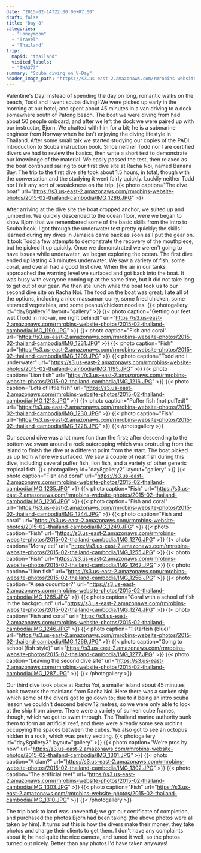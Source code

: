 ```yaml
---
date: "2015-02-14T22:00:00+07:00"
draft: false
title: "Day 8"
categories:
  - "Honeymoon"
  - "Travel"
  - "Thailand"
trip:
  mapid: "thailand"
  visited_labels:
  - "THA377"
summary: "Scuba diving on V-Day"
header_image_path: "https://s3.us-east-2.amazonaws.com/rmrobins-website-photos/2015-02-thailand-cambodia/IMG_1301-header.jpg"
---
```


Valentine's Day! Instead of spending the day on long, romantic walks on the beach, Todd and I went scuba diving! We were picked up early in the morning at our hotel, and spent about 45 minutes in a van driving to a dock somewhere south of Patong beach. The boat we were diving from had about 50 people onboard, and after we left the dock we were paired up with our instructor, Bjorn. We chatted with him for a bit; he is a submarine engineer from Norway when he isn't enjoying the diving lifestyle in Thailand. After some small talk we started studying our copies of the PADI Introduction to Scuba instruction book. Since neither Todd nor I are certified divers we had to review the basics, then write a short test to demonstrate our knowledge of the material. We easily passed the test, then relaxed as the boat continued sailing to our first dive site at Racha Noi, named Banana Bay. The trip to the first dive site took about 1.5 hours, in total, though with the conversation and the studying it went fairly quickly. Luckily neither Todd nor I felt any sort of seasickness on the trip.
{{< photo caption="The dive boat" url="https://s3.us-east-2.amazonaws.com/rmrobins-website-photos/2015-02-thailand-cambodia/IMG_1286.JPG" >}}

After arriving at the dive site the boat dropped anchor, we suited up and jumped in. We quickly descended to the ocean floor, were we began to show Bjorn that we remembered some of the basic skills from the Intro to Scuba book. I got through the underwater test pretty quickly; the skills I learned during my dives in Jamaica came back as soon as I put the gear on. It took Todd a few attempts to demonstrate the recovery of the mouthpiece, but he picked it up quickly. Once we demonstrated we weren't going to have issues while underwater, we began exploring the ocean. The first dive ended up lasting 43 minutes underwater. We saw a variety of fish, some coral, and overall had a good first dive. When the air in our tanks approached the warning level we surfaced and got back into the boat. It was busy with everyone coming up at the same time, but it did not take long to get out of our gear. We then ate lunch while the boat took us to our second dive site on Racha Noi. The food on the boat was great; I ate all of the options, including a nice massaman curry, some fried chicken, some steamed vegetables, and some peanut/chicken noodles.
{{< photogallery id="day8gallery1" layout="gallery" >}}
{{< photo caption="Getting our feet wet (Todd in mid-air, me right behind)" url="https://s3.us-east-2.amazonaws.com/rmrobins-website-photos/2015-02-thailand-cambodia/IMG_1190.JPG" >}}
{{< photo caption="Fish and coral" url="https://s3.us-east-2.amazonaws.com/rmrobins-website-photos/2015-02-thailand-cambodia/IMG_1231.JPG" >}}
{{< photo caption="Fish" url="https://s3.us-east-2.amazonaws.com/rmrobins-website-photos/2015-02-thailand-cambodia/IMG_1209.JPG" >}}
{{< photo caption="Todd and I underwater" url="https://s3.us-east-2.amazonaws.com/rmrobins-website-photos/2015-02-thailand-cambodia/IMG_1195.JPG" >}}
{{< photo caption="Lion fish" url="https://s3.us-east-2.amazonaws.com/rmrobins-website-photos/2015-02-thailand-cambodia/IMG_1216.JPG" >}}
{{< photo caption="Lots of little fish" url="https://s3.us-east-2.amazonaws.com/rmrobins-website-photos/2015-02-thailand-cambodia/IMG_1213.JPG" >}}
{{< photo caption="Puffer fish (not puffed)" url="https://s3.us-east-2.amazonaws.com/rmrobins-website-photos/2015-02-thailand-cambodia/IMG_1230.JPG" >}}
{{< photo caption="Fish" url="https://s3.us-east-2.amazonaws.com/rmrobins-website-photos/2015-02-thailand-cambodia/IMG_1228.JPG" >}}
{{< /photogallery >}}

Our second dive was a lot more fun than the first; after descending to the bottom we swam around a rock outcropping which was protruding from the island to finish the dive at a different point from the start. The boat picked us up from where we surfaced. We saw a couple of neat fish during this dive, including several puffer fish, lion fish, and a variety of other generic tropical fish.
{{< photogallery id="day8gallery2" layout="gallery" >}}
{{< photo caption="Fish and coral" url="https://s3.us-east-2.amazonaws.com/rmrobins-website-photos/2015-02-thailand-cambodia/IMG_1235.JPG" >}}
{{< photo caption="Fish" url="https://s3.us-east-2.amazonaws.com/rmrobins-website-photos/2015-02-thailand-cambodia/IMG_1236.JPG" >}}
{{< photo caption="Fish and coral" url="https://s3.us-east-2.amazonaws.com/rmrobins-website-photos/2015-02-thailand-cambodia/IMG_1244.JPG" >}}
{{< photo caption="Fish and coral" url="https://s3.us-east-2.amazonaws.com/rmrobins-website-photos/2015-02-thailand-cambodia/IMG_1249.JPG" >}}
{{< photo caption="Fish" url="https://s3.us-east-2.amazonaws.com/rmrobins-website-photos/2015-02-thailand-cambodia/IMG_1276.JPG" >}}
{{< photo caption="Moray eel" url="https://s3.us-east-2.amazonaws.com/rmrobins-website-photos/2015-02-thailand-cambodia/IMG_1255.JPG" >}}
{{< photo caption="Fish" url="https://s3.us-east-2.amazonaws.com/rmrobins-website-photos/2015-02-thailand-cambodia/IMG_1262.JPG" >}}
{{< photo caption="Lion fish" url="https://s3.us-east-2.amazonaws.com/rmrobins-website-photos/2015-02-thailand-cambodia/IMG_1256.JPG" >}}
{{< photo caption="A sea cucumber?" url="https://s3.us-east-2.amazonaws.com/rmrobins-website-photos/2015-02-thailand-cambodia/IMG_1265.JPG" >}}
{{< photo caption="Coral with a school of fish in the background" url="https://s3.us-east-2.amazonaws.com/rmrobins-website-photos/2015-02-thailand-cambodia/IMG_1274.JPG" >}}
{{< photo caption="Fish and coral" url="https://s3.us-east-2.amazonaws.com/rmrobins-website-photos/2015-02-thailand-cambodia/IMG_1246.JPG" >}}
{{< photo caption="1 starfish (blue)" url="https://s3.us-east-2.amazonaws.com/rmrobins-website-photos/2015-02-thailand-cambodia/IMG_1269.JPG" >}}
{{< photo caption="Going to school (fish style)" url="https://s3.us-east-2.amazonaws.com/rmrobins-website-photos/2015-02-thailand-cambodia/IMG_1277.JPG" >}}
{{< photo caption="Leaving the second dive site" url="https://s3.us-east-2.amazonaws.com/rmrobins-website-photos/2015-02-thailand-cambodia/IMG_1287.JPG" >}}
{{< /photogallery >}}

Our third dive took place at Racha Yoi, a smaller island about 45 minutes back towards the mainland from Racha Noi. Here there was a sunken ship which some of the divers got to go down to; due to it being an intro scuba lesson we couldn't descend below 12 metres, so we were only able to look at the ship from above. There were a variety of sunken cube frames, though, which we got to swim through. The Thailand marine authority sunk them to form an artificial reef, and there were already some sea urchins occupying the spaces between the cubes. We also got to see an octopus hidden in a rock, which was pretty exciting.
{{< photogallery id="day8gallery3" layout="gallery" >}}
{{< photo caption="We're pros by now" url="https://s3.us-east-2.amazonaws.com/rmrobins-website-photos/2015-02-thailand-cambodia/IMG_1301.JPG" >}}
{{< photo caption="A clam?" url="https://s3.us-east-2.amazonaws.com/rmrobins-website-photos/2015-02-thailand-cambodia/IMG_1302.JPG" >}}
{{< photo caption="The artificial reef" url="https://s3.us-east-2.amazonaws.com/rmrobins-website-photos/2015-02-thailand-cambodia/IMG_1303.JPG" >}}
{{< photo caption="Fish" url="https://s3.us-east-2.amazonaws.com/rmrobins-website-photos/2015-02-thailand-cambodia/IMG_1310.JPG" >}}
{{< /photogallery >}}

The trip back to land was uneventful; we got our certificate of completion, and purchased the photos Bjorn had been taking (the above photos were all taken by him). It turns out this is how the divers make their money, they take photos and charge their clients to get them. I don't have any complaints about it; he had quite the nice camera, and tuned it well, so the photos turned out nicely. Better than any photos I'd have taken anyways!
